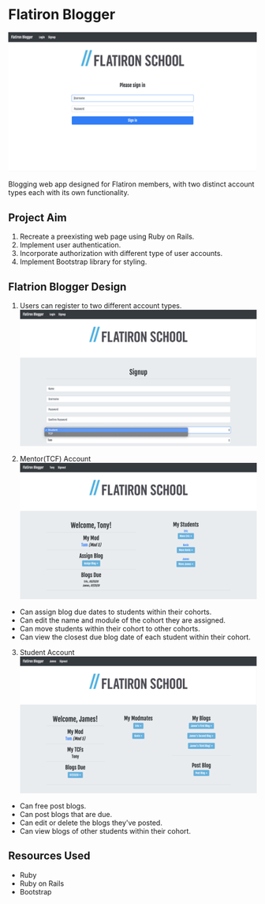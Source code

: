 # Flatiron Blogger
![](.images/landing_page.png)

Blogging web app designed for Flatiron members, with two distinct account types each with its own functionality.

## Project Aim
1. Recreate a preexisting web page using Ruby on Rails.
2. Implement user authentication.
3. Incorporate authorization with different type of user accounts.
4. Implement Bootstrap library for styling.

## Flatrion Blogger Design
1. Users can register to two different account types.
![](.images/signup_page.png)

2. Mentor(TCF) Account
![](.images/tcf_landing_page.png)
  * Can assign blog due dates to students within their cohorts.
  * Can edit the name and module of the cohort they are assigned.
  * Can move students within their cohort to other cohorts.
  * Can view the closest due blog date of each student within their cohort.

3. Student Account
![](.images/student_landing_page.png)
  * Can free post blogs.
  * Can post blogs that are due.
  * Can edit or delete the blogs they've posted.
  * Can view blogs of other students within their cohort.

## Resources Used
* Ruby
* Ruby on Rails
* Bootstrap
